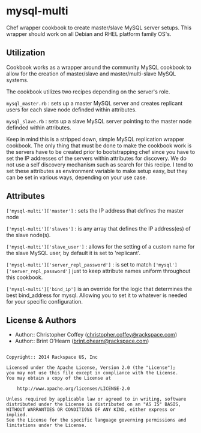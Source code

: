 mysql-multi
===========

Chef wrapper cookbook to create master/slave MySQL server setups. This wrapper should work on all Debian and RHEL platform family OS's.

Utilization
------------

Cookbook works as a wrapper around the community MySQL cookbook to allow for the creation of master/slave and master/multi-slave MySQL systems.

The cookbook utilizes two recipes depending on the server's role.

`mysql_master.rb` : sets up a master MySQL server and creates replicant users for each slave node definded within attributes.

`mysql_slave.rb` : sets up a slave MySQL server pointing to the master node definded within attributes.

Keep in mind this is a stripped down, simple MySQL replication wrapper cookbook. The only thing that must be done to make the cookbook work is the servers have to be created prior to bootstrapping chef since you have to set the IP addresses of the servers within attributes for discovery. We do not use a self discovery mechanism such as search for this recipe. I tend to set these attributes as environment variable to make setup easy, but they can be set in various ways, depending on your use case.

Attributes
-----------

`['mysql-multi']['master']` : sets the IP address that defines the master node

`['mysql-multi']['slaves']` : is any array that defines the IP address(es) of the slave node(s).

`['mysql-multi']['slave_user']` : allows for the setting of a custom name for the slave MySQL user, by default it is set to 'replicant'.

`['mysql-multi']['server_repl_password']` : is set to match `['mysql']['server_repl_password']` just to keep attribute names uniform throughout this cookbook.

`['mysql-multi']['bind_ip']` is an override for the logic that determines the best bind_address for mysql. Allowing you to set it to whatever is needed for your specific configuration. 

License & Authors
-----------------
- Author:: Christopher Coffey (<christopher.coffey@rackspace.com>)
- Author:: Brint O'Hearn (<brint.ohearn@rackspace.com>)

```text

Copyright:: 2014 Rackspace US, Inc

Licensed under the Apache License, Version 2.0 (the "License");
you may not use this file except in compliance with the License.
You may obtain a copy of the License at

    http://www.apache.org/licenses/LICENSE-2.0

Unless required by applicable law or agreed to in writing, software
distributed under the License is distributed on an "AS IS" BASIS,
WITHOUT WARRANTIES OR CONDITIONS OF ANY KIND, either express or implied.
See the License for the specific language governing permissions and
limitations under the License.
```